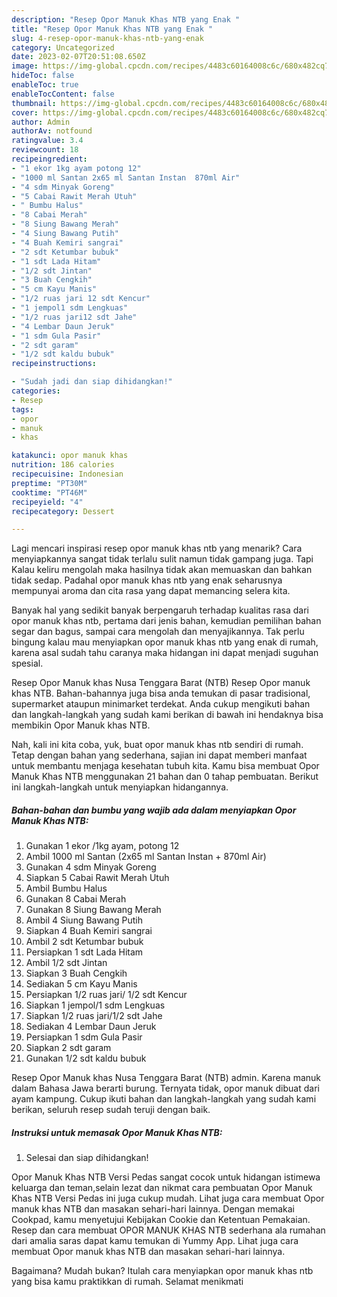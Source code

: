 ```yaml
---
description: "Resep Opor Manuk Khas NTB yang Enak "
title: "Resep Opor Manuk Khas NTB yang Enak "
slug: 4-resep-opor-manuk-khas-ntb-yang-enak
category: Uncategorized
date: 2023-02-07T20:51:08.650Z
image: https://img-global.cpcdn.com/recipes/4483c60164008c6c/680x482cq70/opor-manuk-khas-ntb-foto-resep-utama.jpg
hideToc: false
enableToc: true
enableTocContent: false
thumbnail: https://img-global.cpcdn.com/recipes/4483c60164008c6c/680x482cq70/opor-manuk-khas-ntb-foto-resep-utama.jpg
cover: https://img-global.cpcdn.com/recipes/4483c60164008c6c/680x482cq70/opor-manuk-khas-ntb-foto-resep-utama.jpg
author: Admin
authorAv: notfound
ratingvalue: 3.4
reviewcount: 18
recipeingredient:
- "1 ekor 1kg ayam potong 12"
- "1000 ml Santan 2x65 ml Santan Instan  870ml Air"
- "4 sdm Minyak Goreng"
- "5 Cabai Rawit Merah Utuh"
- " Bumbu Halus"
- "8 Cabai Merah"
- "8 Siung Bawang Merah"
- "4 Siung Bawang Putih"
- "4 Buah Kemiri sangrai"
- "2 sdt Ketumbar bubuk"
- "1 sdt Lada Hitam"
- "1/2 sdt Jintan"
- "3 Buah Cengkih"
- "5 cm Kayu Manis"
- "1/2 ruas jari 12 sdt Kencur"
- "1 jempol1 sdm Lengkuas"
- "1/2 ruas jari12 sdt Jahe"
- "4 Lembar Daun Jeruk"
- "1 sdm Gula Pasir"
- "2 sdt garam"
- "1/2 sdt kaldu bubuk"
recipeinstructions:

- "Sudah jadi dan siap dihidangkan!"
categories:
- Resep
tags:
- opor
- manuk
- khas

katakunci: opor manuk khas 
nutrition: 186 calories
recipecuisine: Indonesian
preptime: "PT30M"
cooktime: "PT46M"
recipeyield: "4"
recipecategory: Dessert

---
```



Lagi mencari inspirasi resep opor manuk khas ntb yang menarik? Cara menyiapkannya sangat tidak terlalu sulit namun tidak gampang juga. Tapi Kalau keliru mengolah maka hasilnya tidak akan memuaskan dan bahkan tidak sedap. Padahal opor manuk khas ntb yang enak seharusnya mempunyai aroma dan cita rasa yang dapat memancing selera kita.


Banyak hal yang sedikit banyak berpengaruh terhadap kualitas rasa dari opor manuk khas ntb, pertama dari jenis bahan, kemudian pemilihan bahan segar dan bagus, sampai cara mengolah dan menyajikannya. Tak perlu bingung kalau mau menyiapkan opor manuk khas ntb yang enak di rumah, karena asal sudah tahu caranya maka hidangan ini dapat menjadi suguhan spesial.

Resep Opor Manuk khas Nusa Tenggara Barat (NTB) Resep Opor manuk khas NTB. Bahan-bahannya juga bisa anda temukan di pasar tradisional, supermarket ataupun minimarket terdekat. Anda cukup mengikuti bahan dan langkah-langkah yang sudah kami berikan di bawah ini hendaknya bisa membikin Opor Manuk khas NTB.


Nah, kali ini kita coba, yuk, buat opor manuk khas ntb sendiri di rumah. Tetap dengan bahan yang sederhana, sajian ini dapat memberi manfaat untuk membantu menjaga kesehatan tubuh kita. Kamu bisa membuat Opor Manuk Khas NTB menggunakan 21 bahan dan 0 tahap pembuatan. Berikut ini langkah-langkah untuk menyiapkan hidangannya.

<!--inarticleads1-->

##### Bahan-bahan dan bumbu yang wajib ada dalam menyiapkan Opor Manuk Khas NTB:

1. Gunakan 1 ekor /1kg ayam, potong 12
1. Ambil 1000 ml Santan (2x65 ml Santan Instan + 870ml Air)
1. Gunakan 4 sdm Minyak Goreng
1. Siapkan 5 Cabai Rawit Merah Utuh
1. Ambil  Bumbu Halus
1. Gunakan 8 Cabai Merah
1. Gunakan 8 Siung Bawang Merah
1. Ambil 4 Siung Bawang Putih
1. Siapkan 4 Buah Kemiri sangrai
1. Ambil 2 sdt Ketumbar bubuk
1. Persiapkan 1 sdt Lada Hitam
1. Ambil 1/2 sdt Jintan
1. Siapkan 3 Buah Cengkih
1. Sediakan 5 cm Kayu Manis
1. Persiapkan 1/2 ruas jari/ 1/2 sdt Kencur
1. Siapkan 1 jempol/1 sdm Lengkuas
1. Siapkan 1/2 ruas jari/1/2 sdt Jahe
1. Sediakan 4 Lembar Daun Jeruk
1. Persiapkan 1 sdm Gula Pasir
1. Siapkan 2 sdt garam
1. Gunakan 1/2 sdt kaldu bubuk


Resep Opor Manuk khas Nusa Tenggara Barat (NTB) admin. Karena manuk dalam Bahasa Jawa berarti burung. Ternyata tidak, opor manuk dibuat dari ayam kampung. Cukup ikuti bahan dan langkah-langkah yang sudah kami berikan, seluruh resep sudah teruji dengan baik. 

<!--inarticleads2-->

##### Instruksi untuk memasak Opor Manuk Khas NTB:


1. Selesai dan siap dihidangkan!

Opor Manuk Khas NTB Versi Pedas sangat cocok untuk hidangan istimewa keluarga dan teman,selain lezat dan nikmat cara pembuatan Opor Manuk Khas NTB Versi Pedas ini juga cukup mudah. Lihat juga cara membuat Opor manuk khas NTB dan masakan sehari-hari lainnya. Dengan memakai Cookpad, kamu menyetujui Kebijakan Cookie dan Ketentuan Pemakaian. Resep dan cara membuat OPOR MANUK KHAS NTB sederhana ala rumahan dari amalia saras dapat kamu temukan di Yummy App. Lihat juga cara membuat Opor manuk khas NTB dan masakan sehari-hari lainnya. 

Bagaimana? Mudah bukan? Itulah cara menyiapkan opor manuk khas ntb yang bisa kamu praktikkan di rumah. Selamat menikmati
